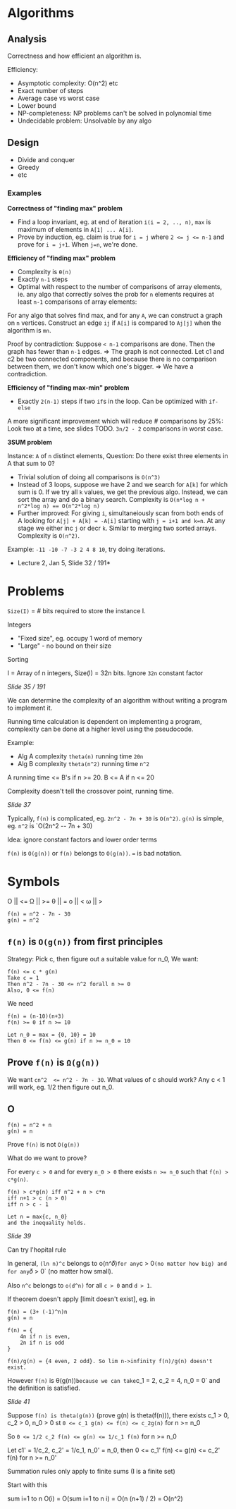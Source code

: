 Algorithms
==========

## Analysis

Correctness and how efficient an algorithm is.

Efficiency:

 - Asymptotic complexity: O(n^2) etc
 - Exact number of steps
 - Average case vs worst case
 - Lower bound 
 - NP-completeness: NP problems can't be solved in polynomial time
 - Undecidable problem: Unsolvable by any algo

 ## Design

  - Divide and conquer
  - Greedy
  - etc

### Examples

**Correctness of "finding max" problem**

 - Find a loop invariant, eg. at end of iteration `i(i = 2, .., n)`, `max` is maximum of elements in `A[1] ... A[i]`.
 - Prove by induction, eg. claim is true for `i = j` where `2 <= j <= n-1` and prove for `i = j+1`. When `j=n`, we're done.

**Efficiency of "finding max" problem**

 - Complexity is `θ(n)`
 - Exactly `n-1` steps
 - Optimal with respect to the number of comparisons of array elements, ie. any algo that correctly solves the prob for `n` elements requires at least `n-1` comparisons of array elements:

For any algo that solves find max, and for any `A`, we can construct a graph on `n` vertices. Construct an edge `ij` if `A[i]` is compared to `Aj[j]` when the algorithm is `mn`.

Proof by contradiction: Suppose `< n-1` comparisons are done. Then the graph has fewer than `n-1` edges. => The graph is not connected.
Let c1 and c2 be two connected components, and because there is no comparison between them, we don't know which one's bigger. => We have a contradiction.

**Efficiency of "finding max-min" problem**

 - Exactly `2(n-1)` steps if two `if`s in the loop. Can be optimized with `if-else`

 A more significant improvement which will reduce # comparisons by 25%: Look two at a time, see slides TODO. `3n/2 - 2` comparisons in worst case.

 **3SUM problem**

 Instance: `A` of `n` distinct elements,
 Question: Do there exist three elements in A that sum to 0?

  - Trivial solution of doing all comparisons is `O(n^3)`
  - Instead of 3 loops, suppose we have 2 and we search for `A[k]` for which sum is 0. If we try all `k` values, we get the previous algo. Instead, we can sort the array and do a binary search. Complexity is `O(n*log n + n^2*log n) == O(n^2*log n)`
  - Further improved: For giving `i`, simultaneiously scan from both ends of A looking for `A[j] + A[k] = -A[i]` starting with `j = i+1 and k=n`. At any stage we either inc `j` or decr `k`. Similar to merging two sorted arrays. Complexity is `O(n^2)`.

 Example: `-11 -10 -7 -3 2 4 8 10`, try doing iterations.

 * Lecture 2, Jan 5, Slide 32 / 191*

 # Problems

 `Size(I)` = # bits required to store the instance I.

Integers 

 - "Fixed size", eg. occupy 1 word of memory
 - "Large" - no bound on their size

Sorting

I = Array of n integers,
Size(I) = 32n bits. Ignore `32n` constant factor

*Slide 35 / 191*

We can determine the complexity of an algorithm without writing a program to implement it.

Running time calculation is dependent on  implementing a program, complexity can be done at a higher level using the pseudocode.

Example:

  - Alg A complexity `theta(n)` running time `20n`
  - Alg B complexity `theta(n^2)` running time `n^2`

  A running time <= B's if n >= 20. B <= A if n <= 20

 Complexity doesn't tell the crossover point, running time.

*Slide 37*

Typically, `f(n)` is complicated, eg. `2n^2 - 7n + 30` is `O(n^2)`. `g(n)` is simple, eg. `n^2` is `O(2n^2  -- 7n + 30)

Idea: ignore constant factors and lower order terms

`f(n)` is `O(g(n))` or `f(n)` belongs to `O(g(n))`. `=` is bad notation.

# Symbols

O || <=
Ω || >=
θ || =
o || <
ω || >

```
f(n) = n^2 - 7n - 30
g(n) = n^2
```

## `f(n)` is `O(g(n))` from first principles

Strategy: Pick c, then figure out a suitable value for n_0,
We want:

```
f(n) <= c * g(n)
Take c = 1
Then n^2 - 7n - 30 <= n^2 forall n >= 0
Also, 0 <= f(n)
```

We need

```
f(n) = (n-10)(n+3)
f(n) >= 0 if n >= 10

Let n_0 = max = {0, 10} = 10
Then 0 <= f(n) <= g(n) if n >= n_0 = 10
```

## Prove `f(n)` is `Ω(g(n))`

We want `cn^2  <= n^2 - 7n - 30`. What values of c should work? Any c < 1 will work, eg. 1/2 then figure out n_0.

## O

```
f(n) = n^2 + n
g(n) = n
```

Prove `f(n)` is not `O(g(n))`

What do we want to prove?

For every `c > 0` and for every `n_0 > 0` there exists `n >= n_0` such that `f(n) > c*g(n)`.

```
f(n) > c*g(n) iff n^2 + n > c*n
iff n+1 > c (n > 0)
iff n > c - 1

Let n = max{c, n_0}
and the inequality holds.
```

*Slide 39*

Can try l'hopital rule

In general, `(ln n)^c`  belongs to o(n^𝛿)` for any `c > 0` (no matter how big) and for any `𝛿 > 0` (no matter how small).

Also `n^c` belongs to `o(d^n)` for all `c > 0` and `d > 1`.

If theorem doesn't apply [limit doesn't exist], eg. in

```
f(n) = (3+ (-1)^n)n
g(n) = n

f(n) = {
	4n if n is even,
	2n if n is odd
}

f(n)/g(n) = {4 even, 2 odd}. So lim n->infinity f(n)/g(n) doesn't exist.
```

However `f(n)` is θ(g(n))` because we can take `c_1 = 2, c_2 = 4, n_0 = 0` and the definition is satisfied.

*Slide 41*

Suppose `f(n) is theta(g(n))` (prove g(n) is theta(f(n))), there exists c_1 > 0, c_2 > 0, n_0 > 0 st `0 <= c_1 g(n) <= f(n) <= c_2g(n)` for n >= n_0

So `0 <= 1/2 c_2 f(n) <= g(n) <= 1/c_1 f(n)` for n >= n_0

Let c1' = 1/c_2, c_2' = 1/c_1, n_0' = n_0, then 0 <= c_1' f(n) <= g(n) <= c_2' f(n) for n >= n_0'

Summation rules only apply to finite sums (I is a finite set)

Start with this

sum i=1 to n O(i) = O(sum i=1 to n i) = O(n (n+1) / 2) = O(n^2)